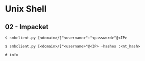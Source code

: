 # Unix Shell

## 02 - Impacket

```
$ smbclient.py [<domain>/]"<username>":"<password>"@<IP>

$ smbclient.py [<domain>/]"<username>"@<IP> -hashes :<nt_hash>
```

```
# info
```